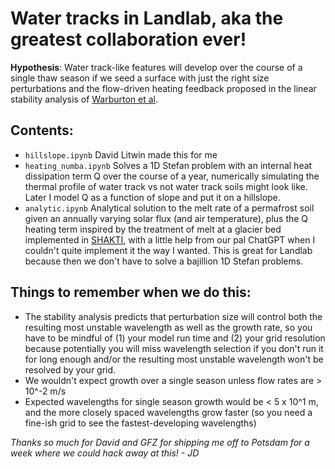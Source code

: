 # Water tracks in Landlab, aka the greatest collaboration ever!

<b>Hypothesis</b>: Water track-like features will develop over the course of a single thaw season if we seed a surface with just the right size perturbations and the flow-driven heating feedback proposed in the linear stability analysis of [Warburton et al](https://eartharxiv.org/repository/view/8587/). 

## Contents:
- `hillslope.ipynb` David Litwin made this for me
- `heating_numba.ipynb` Solves a 1D Stefan problem with an internal heat dissipation term Q over the course of a year, numerically simulating the thermal profile of water track vs not water track soils might look like. Later I model Q as a function of slope and put it on a hillslope. 
- `analytic.ipynb` Analytical solution to the melt rate of a permafrost soil given an annually varying solar flux (and air temperature), plus the Q heating term inspired by the treatment of melt at a glacier bed implemented in [SHAKTI](https://gmd.copernicus.org/articles/11/2955/2018/), with a little help from our pal ChatGPT when I couldn't quite implement it the way I wanted. This is great for Landlab because then we don't have to solve a bajillion 1D Stefan problems. 

## Things to remember when we do this:
- The stability analysis predicts that perturbation size will control both the resulting most unstable wavelength as well as the growth rate, so you have to be mindful of (1) your model run time and (2) your grid resolution because potentially you will miss wavelength selection if you don't run it for long enough and/or the resulting most unstable wavelength won't be resolved by your grid.
- We wouldn't expect growth over a single season unless flow rates are > 10^-2 m/s
- Expected wavelengths for single season growth would be < 5 x 10^1 m, and the more closely spaced wavelengths grow faster (so you need a fine-ish grid to see the fastest-developing wavelengths)

<i>Thanks so much for David and GFZ for shipping me off to Potsdam for a week where we could hack away at this! - JD</i>